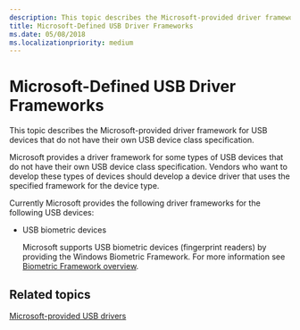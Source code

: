 ```yaml
---
description: This topic describes the Microsoft-provided driver framework for USB devices that do not have their own USB device class specification.
title: Microsoft-Defined USB Driver Frameworks
ms.date: 05/08/2018
ms.localizationpriority: medium
---
```


# Microsoft-Defined USB Driver Frameworks


This topic describes the Microsoft-provided driver framework for USB devices that do not have their own USB device class specification.

Microsoft provides a driver framework for some types of USB devices that do not have their own USB device class specification. Vendors who want to develop these types of devices should develop a device driver that uses the specified framework for the device type.

Currently Microsoft provides the following driver frameworks for the following USB devices:

-   USB biometric devices

    Microsoft supports USB biometric devices (fingerprint readers) by providing the Windows Biometric Framework. For more information see [Biometric Framework overview](https://docs.microsoft.com/windows/desktop/SecBioMet/biometric-framework-overview).

## Related topics
[Microsoft-provided USB drivers](system-supplied-usb-drivers.md)  



